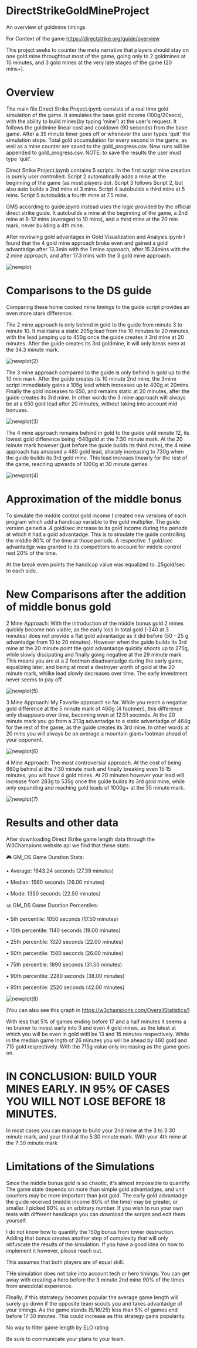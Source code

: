 # DirectStrikeGoldMineProject
An overview of goldmine timings

For Context of the game
https://directstrike.org/guide/overview

This project seeks to counter the meta narrative that players should stay on one gold mine throughtout most of the game, going only to 2 goldmines at 10 minutes, and 3 gold mines at the very late stages of the game (20 mins+).

# Overview
The main file Direct Strike Project.ipynb consists of a real time gold simulation of the game. It simulates the base gold income (100g/20secs), with the ability to build mines(by typing 'mine') at the user's request. It follows the goldmine linear cost and cooldown (90 seconds) from the base game. After a 35 minute timer goes off or whenever the user types 'quit' the simulation stops. Total gold accumulation for every second in the game, as well as a mine counter are saved to the gold_progress.csv. New runs will be appended to gold_progress.csv.
NOTE: to save the results the user must type 'quit'.

Direct Strike Project.ipynb contains 5 scripts. In the first script mine creation is purely user controlled.
Script 2 automatically adds a mine at the beginning of the game (as most players do).
Script 3 follows Script 2, but also auto builds a 2nd mine at 3 mins.
Script 4 autobuilds a third mine at 5 mins.
Script 5 autobuilds a fourth mine at 7.5 mins.

GMS according to guide.ipynb instead uses the logic provided by the official direct strike guide. It autobuilds a mine at the beginning of the game, a 2nd mine at 8-12 mins (averaged to 10 mins), and a third mine at the 20 min mark, never building a 4th mine.

After reviewing gold advantages in Gold Visualization and Analysis.ipynb I found that the 4 gold mine approach broke even and gained a gold advantadge after 13.3min with the 1 mine approach, after 15.24mins with the 2 mine approach, and after 17.3 mins with the 3 gold mine approach.

![newplot](https://github.com/user-attachments/assets/053da364-b5e7-4624-a6b3-c40560cbb705)




# Comparisons to the DS guide
Comparing these home cooked mine timings to the guide script provides an even more stark difference. 

The 2 mine approach is only behind in gold to the guide from minute 3 to minute 10. It maintains a static 205g lead from the 10 minutes to 20 minutes, with the lead jumping up to 450g once the guide creates it 3rd mine at 20 minutes. After the guide creates its 3rd goldmine, it will only break even at the 34.3 minute mark.

![newplot(2)](https://github.com/user-attachments/assets/02d8b0f3-7642-4c20-bda0-e042b3468abb)


The 3 mine approach compared to the guide is only behind in gold up to the 10 min mark. After the guide creates its 10 minute 2nd mine, the 3mine script immediately gains a 105g lead which increases up to 400g at 20mins. Finally the gold increases to 650, and remains static at 20 minutes, after the guide creates its 3rd mine. In other words the 3 mine approach will always be at a 650 gold lead after 20 minutes, without taking into account mid bonuses.

![newplot(3)](https://github.com/user-attachments/assets/403be302-2207-49bb-90d4-88c1ef2f40ab)


The 4 mine approach remains behind in gold to the guide until minute 12, its lowest gold difference being -540gold at the 7:30 minute mark. At the 20 minute mark however (just before the guide builds its third mine), the 4 mine approach has amassed a 480 gold lead, sharply increasing to 730g when the guide builds its 3rd gold mine. This lead increaes linearly for the rest of the game, reaching upwards of 1000g at 30 minute games. 

![newplot(4)](https://github.com/user-attachments/assets/8421690f-583f-482b-ac2e-8bfba791a4a5)

# Approximation of the middle bonus

To simulate the middle control gold income I created new versions of each program which add a handicap variable to the gold multiplier. The guide version gained a .4 gold/sec increase to its gold income during the periods at which it had a gold advantadge. This is to simulate the guide controlling the middle 80% of the time at those periods. A respective .1 gold/sec advantadge was granted to its competitors to account for middle control rest 20% of the time.

At the break even points the handicap value was equalized to .25gold/sec to each side. 

# New Comparisons after the addition of middle bonus gold
 2 Mine Approach: With the introduction of the middle bonus gold 2 mines quickly become non viable, as the early loss in total gold (-240 at 3 minutes) does not provide a flat gold advantadge as it did before (50 - 25 g advantadge from 10 to 20 minutes). However when the guide builds its 3rd mine at the 20 minute point the gold advantadge quickly shoots up to 275g, while slowly dissipating and finally going negative at the 29 minute mark. This means you are at a 2 footman disadvantadge during the early game, equalizing later, and being at most a destroyer worth of gold at the 20 minute mark, whilke lead slowly decreases over time. The early investment never seems to pay off.

![newplot(5)](https://github.com/user-attachments/assets/eb23a08c-b777-43ef-b38f-475f9de2948d)

3 Mine Approach: My Favorite approach so far. While you reach a negative gold difference at the 5 minute mark of 460g (4 footmen), this difference only disappears over time, becoming even at 12:51 seconds. At the 20 minute mark you go from a 213g advantadge to a static advantadge of 464g for the rest of the game, as the guide creates its 3rd mine. In other words at 20 mins you will always be on average a mountain giant+footman ahead of your opponent.

![newplot(6)](https://github.com/user-attachments/assets/640c074e-c621-4a68-9b02-15b7843a6bd3)


4 Mine Approach: The most controversial approach. At the cost of being 660g behind at the 7:30 minute mark and finally breaking even 15:15 minutes, you will have 4 gold mines. At 20 minutes however your lead will increase from 283g to 535g once the guide builds its 3rd gold mine, while only expanding and reaching gold leads of 1000g+ at the 35 minute mark.

![newplot(7)](https://github.com/user-attachments/assets/bb3cc64d-6476-4192-a998-2eb7f133f298)

# Results and other data

After downloading Direct Strike game length data through the W3Champions website api we find that these stats:

🎮 GM_DS Game Duration Stats:

• Average: 1643.24 seconds (27.39 minutes)

• Median: 1560 seconds (26.00 minutes)

• Mode: 1350 seconds (22.50 minutes)

📊 GM_DS Game Duration Percentiles:

• 5th percentile: 1050 seconds (17.50 minutes)

• 10th percentile: 1140 seconds (19.00 minutes)

• 25th percentile: 1320 seconds (22.00 minutes)

• 50th percentile: 1560 seconds (26.00 minutes)

• 75th percentile: 1890 seconds (31.50 minutes)

• 90th percentile: 2280 seconds (38.00 minutes)

• 95th percentile: 2520 seconds (42.00 minutes)

![newplot(8)](https://github.com/user-attachments/assets/0e69f8e3-2b33-4dea-8bec-34755815de0f)

(You can also see this graph in https://w3champions.com/OverallStatistics/)

With less that 5% of games ending before 17 and a half minutes it seems a no brainer to invest early into 3 and even 4 gold mines, as the latest at which you will be even in gold witll be 13 and 16 minutes respectively. While in the median game lngth of 26 minutes you will be ahead by 460 gold and 715 gold respectively. With the 715g value only increasing as the game goes on.

# IN CONCLUSION: BUILD YOUR MINES EARLY. IN 95% OF CASES YOU WILL NOT LOSE BEFORE 18 MINUTES.
In most cases you can manage to build your 2nd mine at the 3 to 3:30 minute mark, and your third at the 5:30 minute mark. With your 4th mine at the 7:30 minute mark

# Limitations of the Simulations

Since the middle bonus gold is so chaotic, it's almost impossible to quantify. The game state depends on more than simple gold advantadges, and unit counters may be more important than just gold. The early gold advantadge the guide received (middle income 80% of the time) may be greater, or smaller. I picked 80% as an arbitrary number. If you wish to run your own tests with different handicaps you can download the scripts and edit them yourself.

I do not know how to quantify the 150g bonus from tower destruction. Adding that bonus creates another step of complexity that will only obfuscate the results of the simulation. If you have a good idea on how to implement it however, please reach out.

This assumes that both players are of equal skill.

THe simulation does not take into account tech or hero timings. You can get away with creating a hero before the 3 minute 2nd mine 90% of the times from anecdotal experience. 

FInally, if this statrategy becomes popular the average game length will surely go down if the opposite team scouts you and takes advantadge of your timings. As the game stands (5/16/25) less than 5% of games end before 17:30 mnutes. This could increase as this strategy gains popularity. 

No way to filter game length by ELO rating

Be sure to communicate your plans to your team.

















